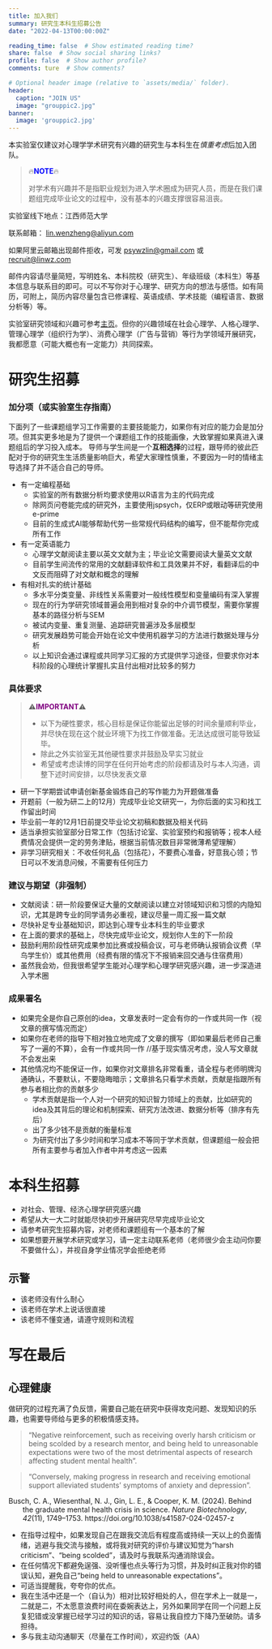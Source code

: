 ```yaml
---
title: 加入我们
summary: 研究生本科生招募公告
date: "2022-04-13T00:00:00Z"

reading_time: false  # Show estimated reading time?
share: false  # Show social sharing links?
profile: false  # Show author profile?
comments: ture  # Show comments?

# Optional header image (relative to `assets/media/` folder).
header:
  caption: "JOIN US"
  image: "grouppic2.jpg"
banner:
  image: 'grouppic2.jpg'
---
```


本实验室仅建议对心理学学术研究有兴趣的研究生与本科生在*慎重考虑*后加入团队。

> 🔥<span style="color:blue">**NOTE**</span>🔥
> 
> 对学术有兴趣并不是指职业规划为进入学术圈成为研究人员，而是在我们课题组完成毕业论文的过程中，没有基本的兴趣支撑很容易沮丧。

实验室线下地点：江西师范大学

联系邮箱： [lin.wenzheng@aliyun.com](lin.wenzheng@aliyun.com)

如果阿里云邮箱出现邮件拒收，可发 [psywzlin@gmail.com](psywzlin@gmail.com) 或 [recruit@linwz.com](recruit@linwz.com)

邮件内容请尽量简短，写明姓名、本科院校（研究生）、年级班级（本科生）等基本信息与联系目的即可。可以不写你对于心理学、研究方向的想法与感悟。如有简历，可附上，简历内容尽量包含已修课程、英语成绩、学术技能（编程语言、数据分析等）等。

实验室研究领域和兴趣可参考[主页](https://www.linwz.com/#about)。但你的兴趣领域在社会心理学、人格心理学、管理心理学（组织行为学）、消费心理学（广告与营销）等行为学领域开展研究，我都愿意（可能大概也有一定能力）共同探索。

# 研究生招募

### 加分项（或实验室生存指南）
下面列了一些课题组学习工作需要的主要技能能力，如果你有对应的能力会是加分项。但其实更多地是为了提供一个课题组工作的技能画像，大致掌握如果真进入课题组后的学习投入成本。
导师与学生间是一个**互相选择**的过程，跟导师的彼此匹配对于你的研究生生活质量影响巨大，希望大家理性慎重，不要因为一时的情绪主导选择了并不适合自己的导师。
- 有一定编程基础
  - 实验室的所有数据分析均要求使用以R语言为主的代码完成
  - 除网页问卷能完成的研究外，主要使用jspsych，仅ERP或眼动等研究使用e-prime
  - 目前的生成式AI能够帮助代劳一些常规代码结构的编写，但不能帮你完成所有工作
- 有一定英语能力
  - 心理学文献阅读主要以英文文献为主；毕业论文需要阅读大量英文文献
  - 目前学生间流传的常用的文献翻译软件和工具效果并不好，看翻译后的中文反而阻碍了对文献和概念的理解
- 有相对扎实的统计基础
  - 多水平分类变量、非线性关系需要对一般线性模型和变量编码有深入掌握
  - 现在的行为学研究领域普遍会用到相对复杂的中介调节模型，需要你掌握基本的路径分析与SEM
  - 被试内变量、重复测量、追踪研究普遍涉及多层模型
  - 研究发展趋势可能会开始在论文中使用机器学习的方法进行数据处理与分析
  - 以上知识会通过课程或共同学习汇报的方式提供学习途径，但要求你对本科阶段的心理统计掌握扎实且付出相对比较多的努力

### 具体要求
> ⚠️<span style="color:purple">**IMPORTANT**</span>⚠️
> 
> - 以下为硬性要求，核心目标是保证你能留出足够的时间余量顺利毕业，并尽快在现在这个就业环境下为找工作做准备。无法达成很可能导致延毕。
> - 除此之外实验室无其他硬性要求并鼓励及早实习就业
> - 希望或考虑读博的同学在任何开始考虑的阶段都请及时与本人沟通，调整下述时间安排，以尽快发表文章

- 研一下学期尝试申请创新基金锻炼自己的写作能力为开题做准备
- 开题前（一般为研二上的12月）完成毕业论文研究一，为你后面的实习和找工作留出时间
- 毕业前一年的12月1日前提交毕业论文初稿和数据及相关代码
- 适当承担实验室部分日常工作（包括讨论室、实验室预约和报销等；视本人经费情况会提供一定的劳务津贴，根据当前情况数目非常微薄希望理解）
- 非学习研究相关：不收任何礼品（包括花），不要费心准备，好意我心领；节日可以不发消息问候，不需要有任何压力

### 建议与期望（非强制）
- 文献阅读：研一阶段要保证大量的文献阅读以建立对领域知识和习惯的内隐知识，尤其是跨专业的同学请务必重视，建议尽量一周汇报一篇文献
- 尽快补足专业基础知识，即达到心理专业本科生的毕业要求
- 在上面的要求的基础上，尽快完成毕业论文，规划你人生的下一阶段
- 鼓励利用阶段性研究成果参加比赛或投稿会议，可与老师确认报销会议费（早鸟学生价）或其他费用（经费有限的情况下不报销来回交通与住宿费用）
- 虽然我会劝，但我很希望学生能对心理学和心理学研究感兴趣，进一步深造进入学术圈

### 成果署名
- 如果完全是你自己原创的idea，文章发表时一定会有你的一作或共同一作（视文章的撰写情况而定）
- 如果你在老师的指导下相对独立地完成了文章的撰写（即如果最后老师自己重写了一遍的不算），会有一作或共同一作 //基于现实情况考虑，没人写文章就不会发出来
- 其他情况均不能保证一作，如果你对文章排名非常看重，请全程与老师明牌沟通确认，不要默认，不要隐晦暗示；文章排名只看学术贡献，贡献是指跟所有参与者相比你的贡献多少
  - 学术贡献是指一个人对一个研究的知识智力领域上的贡献，比如研究的idea及其背后的理论和机制探索、研究方法改进、数据分析等（排序有先后）
  - 出了多少钱不是贡献的衡量标准
  - 为研究付出了多少时间和学习成本不等同于学术贡献，但课题组一般会把所有主要参与者加入作者中并考虑这一因素 

# 本科生招募
- 对社会、管理、经济心理学研究感兴趣
- 希望从大一大二时就能尽快初步开展研究尽早完成毕业论文
- 请参考研究生招募内容，对老师和课题组有一个基本的了解
- 如果想要开展学术研究或学习，请一定主动联系老师（老师很少会主动问你要不要做什么），并视自身学业情况学会拒绝老师

## 示警
- 该老师没有什么耐心
- 该老师在学术上说话很直接
- 该老师不懂变通，请遵守规则和流程

# 写在最后
## 心理健康

做研究的过程充满了负反馈，需要自己能在研究中获得攻克问题、发现知识的乐趣，也需要导师给与更多的积极情感支持。

> “Negative reinforcement, such as receiving overly harsh criticism or being scolded by a research mentor, and being held to unreasonable expectations were two of the most detrimental aspects of research affecting student mental health”.

> “Conversely, making progress in research and receiving emotional support alleviated students’ symptoms of anxiety and depression”.

<p style="padding-left: 2em; text-indent: -2em;">
Busch, C. A., Wiesenthal, N. J., Gin, L. E., & Cooper, K. M. (2024). Behind the graduate mental health crisis in science. <i>Nature Biotechnology</i>, <i>42</i>(11), 1749–1753. https://doi.org/10.1038/s41587-024-02457-z
</p>


- 在指导过程中，如果发现自己在跟我交流后有程度高或持续一天以上的负面情绪，逃避与我交流与接触，或将我对研究的评价与建议知觉为“harsh criticism”、“being scolded”，请及时与我联系沟通消除误会。
- 在任何情况下都避免逞强、没听懂也点头等行为习惯，并及时纠正我对你的错误认知，避免自己“being held to unreasonable expectations”。
- 可适当提醒我，夸夸你的优点。
- 我在生活中还是一个（自认为）相对比较好相处的人，但在学术上一就是一，二就是二，不太愿意浪费时间在委婉表达上，另外如果同学在同一个问题上反复犯错或没掌握已经学习过的知识的话，容易让我自控力下降乃至破防。请多担待。
- 多与我主动沟通聊天（尽量在工作时间），欢迎约饭（AA）
